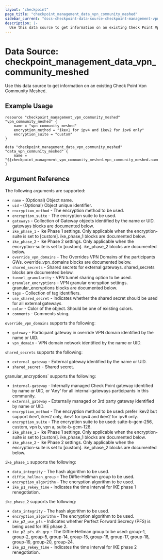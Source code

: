 ```yaml
---
layout: "checkpoint"
page_title: "checkpoint_management_data_vpn_community_meshed"
sidebar_current: "docs-checkpoint-data-source-checkpoint-management-vpn-community-meshed"
description: |-
  Use this data source to get information on an existing Check Point Vpn Community Meshed.
---
```


# Data Source: checkpoint_management_data_vpn_community_meshed

Use this data source to get information on an existing Check Point Vpn Community Meshed.

## Example Usage


```hcl
resource "checkpoint_management_vpn_community_meshed" "vpn_community_meshed" {
    name = "vpn community meshed"
	encryption_method = "ikev1 for ipv4 and ikev2 for ipv6 only"
	encryption_suite = "custom"
}

data "checkpoint_management_data_vpn_community_meshed" "data_vpn_community_meshed" {
    name = "${checkpoint_management_vpn_community_meshed.vpn_community_meshed.name}"
}
```

## Argument Reference

The following arguments are supported:

* `name` - (Optional) Object name.
* `uid` - (Optional) Object unique identifier.
* `encryption_method` - The encryption method to be used. 
* `encryption_suite` - The encryption suite to be used. 
* `gateways` - Collection of Gateway objects identified by the name or UID. gateways blocks are documented below.
* `ike_phase_1` - Ike Phase 1 settings. Only applicable when the encryption-suite is set to [custom]. ike_phase_1 blocks are documented below.
* `ike_phase_2` - Ike Phase 2 settings. Only applicable when the encryption-suite is set to [custom]. ike_phase_2 blocks are documented below.
* `override_vpn_domains` - The Overrides VPN Domains of the participants GWs. override_vpn_domains blocks are documented below.
* `shared_secrets` - Shared secrets for external gateways. shared_secrets blocks are documented below.
* `tunnel_granularity` - VPN tunnel sharing option to be used.
* `granular_encryptions` - VPN granular encryption settings. granular_encryptions blocks are documented below.
* `tags` - Collection of tag identifiers.
* `use_shared_secret` - Indicates whether the shared secret should be used for all external gateways. 
* `color` - Color of the object. Should be one of existing colors. 
* `comments` - Comments string.


`override_vpn_domains` supports the following:

* `gateway` - Participant gateway in override VPN domain identified by the name or UID. 
* `vpn_domain` - VPN domain network identified by the name or UID. 


`shared_secrets` supports the following:

* `external_gateway` - External gateway identified by the name or UID. 
* `shared_secret` - Shared secret.

granular_encryptions` supports the following:

* `internal-gateway` - Internally managed Check Point gateway identified by name or UID, or 'Any' for all internal-gateways participants in this community.
* `external_gateway` - Externally managed or 3rd party gateway identified by name or UID.
* `encryption_method` - The encryption method to be used: prefer ikev2 but support ikev1, ikev2 only, ikev1 for ipv4 and ikev2 for ipv6 only.
* `encryption_suite` - The encryption suite to be used: suite-b-gcm-256, custom, vpn b, vpn a, suite-b-gcm-128.
* `ike_phase_1` - Ike Phase 1 settings. Only applicable when the encryption-suite is set to [custom]. ike_phase_1 blocks are documented below.
* `ike_phase_2` - Ike Phase 2 settings. Only applicable when the encryption-suite is set to [custom]. ike_phase_2 blocks are documented below.


`ike_phase_1` supports the following:

* `data_integrity` - The hash algorithm to be used.
* `diffie_hellman_group` - The Diffie-Hellman group to be used.
* `encryption_algorithm` - The encryption algorithm to be used.
* `ike_p1_rekey_time` - Indicates the time interval for IKE phase 1 renegotiation.


`ike_phase_2` supports the following:

* `data_integrity` - The hash algorithm to be used.
* `encryption_algorithm` - The encryption algorithm to be used.
* `ike_p2_use_pfs` - Indicates whether Perfect Forward Secrecy (PFS) is being used for IKE phase 2.
* `ike_p2_pfs_dh_grp` - The Diffie-Hellman group to be used: group-1, group-2, group-5, group-14, group-15, group-16, group-17, group-18, group-19, group-20, group-24.
* `ike_p2_rekey_time` - Indicates the time interval for IKE phase 2 renegotiation.